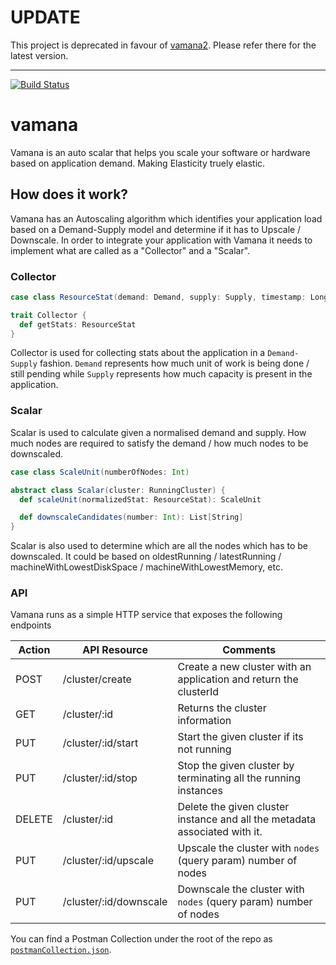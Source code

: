 # UPDATE
This project is deprecated in favour of [vamana2](https://github.com/ashwanthkumar/vamana2). Please refer there for the latest version.

<hr />

[![Build Status](https://snap-ci.com/ashwanthkumar/vamana/branch/master/build_image)](https://snap-ci.com/ashwanthkumar/vamana/branch/master)

# vamana
Vamana is an auto scalar that helps you scale your software or hardware based on application demand. Making Elasticity truely elastic.  

## How does it work?
Vamana has an Autoscaling algorithm which identifies your application load based on a Demand-Supply model and determine if it has to Upscale / Downscale. In order to integrate your application with Vamana it needs to implement what are called as a "Collector" and a "Scalar". 

### Collector
```scala
case class ResourceStat(demand: Demand, supply: Supply, timestamp: Long)

trait Collector {
  def getStats: ResourceStat
}
```
Collector is used for collecting stats about the application in a `Demand-Supply` fashion. `Demand` represents how much unit of work is being done / still pending while `Supply` represents how much capacity is present in the application. 

### Scalar
Scalar is used to calculate given a normalised demand and supply. How much nodes are required to satisfy the demand / how much nodes to be downscaled. 
```scala
case class ScaleUnit(numberOfNodes: Int)

abstract class Scalar(cluster: RunningCluster) {
  def scaleUnit(normalizedStat: ResourceStat): ScaleUnit

  def downscaleCandidates(number: Int): List[String]
}
```
Scalar is also used to determine which are all the nodes which has to be downscaled. It could be based on oldestRunning / latestRunning / machineWithLowestDiskSpace / machineWithLowestMemory, etc.

### API
Vamana runs as a simple HTTP service that exposes the following endpoints

| Action | API Resource | Comments |
|------ | ------------ | -------- |
| POST      | /cluster/create       |   Create a new cluster with an application and return the clusterId |
| GET       | /cluster/:id          |   Returns the cluster information |
| PUT       | /cluster/:id/start    |   Start the given cluster if its not running  |
| PUT       | /cluster/:id/stop     |   Stop the given cluster by terminating all the running instances |
| DELETE    | /cluster/:id          |   Delete the given cluster instance and all the metadata associated with it.  |
| PUT       | /cluster/:id/upscale  |   Upscale the cluster with `nodes` (query param) number of nodes  |
| PUT       | /cluster/:id/downscale|   Downscale the cluster with `nodes` (query param) number of nodes  |

You can find a Postman Collection under the root of the repo as [`postmanCollection.json`](https://github.com/ashwanthkumar/vamana/blob/master/postmanCollection.json).
